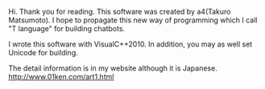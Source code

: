 Hi. Thank you for reading. This software was created by a4(Takuro Matsumoto). I hope to propagate this new way of programming which I call "T language" for building chatbots.

I wrote this software with VisualC++2010. In addition, you may as well set Unicode for building.

The detail information is in my website although it is Japanese. http://www.01ken.com/art1.html